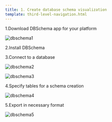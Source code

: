 ```yaml
---
title: 1. Create database schema visualization
template: third-level-navigation.html
---
```


1.Download DBSchema app for your platform

![dbschema1](https://door3dev.github.io/engineering-documentation/assets/images/dbschema1.png)

2.Install DBSchema

3.Connect to a database

![dbschema2](https://door3dev.github.io/engineering-documentation/assets/images/dbschema2.png)

![dbschema3](https://door3dev.github.io/engineering-documentation/assets/images/dbschema3.png)

4.Specify tables for a schema creation

![dbschema4](https://door3dev.github.io/engineering-documentation/assets/images/dbschema4.png)

5.Export in necessary format

![dbschema5](https://door3dev.github.io/engineering-documentation/assets/images/dbschema5.png)
